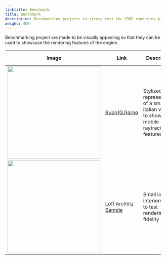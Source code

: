 ```yaml
---
linktitle: Benchmark
title: Benchmark
description: Benchmarking projects to stress test the O3DE rendering pipeline.
weight: 400
---
```


Benchmarking project are made to be visually appealing so that they can be used to showcase the rendering features of the engine.

| Image | Link | Description | Last Updated |
| - | - | - | - |
| <img src="/images/learning-guide/samples/benchmark/buongiorno.png" width="300px" /> | [Buon(G.I)orno ](https://github.com/o3de/buongiorno-sample) | Stylized representation of a small italian village to showcase mobile raytracing features | O3DE **23.10.3**. April 28, 2024 |
| <img src="/images/learning-guide/samples/benchmark/loft-archviz-sample.png" width="300px" /> | [Loft ArchViz Sample](https://github.com/o3de/loft-arch-vis-sample) | Small loft interiors used to test rendering fidelity | O3DE **23.10.3**. April 28, 2024 |
